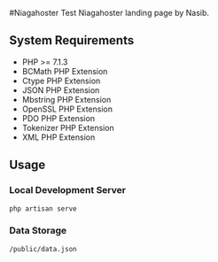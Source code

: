 #Niagahoster Test
Niagahoster landing page by Nasib.

## System Requirements
- PHP >= 7.1.3
- BCMath PHP Extension
- Ctype PHP Extension
- JSON PHP Extension
- Mbstring PHP Extension
- OpenSSL PHP Extension
- PDO PHP Extension
- Tokenizer PHP Extension
- XML PHP Extension

## Usage
### Local Development Server
`php artisan serve`

### Data Storage
`/public/data.json`
